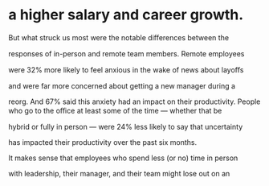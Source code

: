 # a higher salary and career growth.

But what struck us most were the notable diﬀerences between the

responses of in-person and remote team members. Remote employees

were 32% more likely to feel anxious in the wake of news about layoﬀs

and were far more concerned about getting a new manager during a

reorg. And 67% said this anxiety had an impact on their productivity. People who go to the oﬃce at least some of the time — whether that be

hybrid or fully in person — were 24% less likely to say that uncertainty

has impacted their productivity over the past six months.

It makes sense that employees who spend less (or no) time in person

with leadership, their manager, and their team might lose out on an